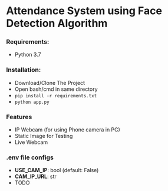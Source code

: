 # Attendance System using Face Detection Algorithm

### Requirements:
- Python 3.7


### Installation:
- Download/Clone The Project
- Open bash/cmd in same directory
- `pip install -r requirements.txt`
- `python app.py`

### Features
- IP Webcam (for using Phone camera in PC)
- Static Image for Testing
- Live Webcam


### .env file configs
- **USE_CAM_IP**: bool (default: False)
- **CAM_IP_URL**: str
- TODO
